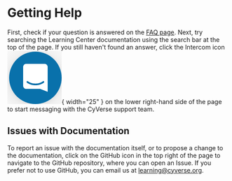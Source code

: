 # Getting Help

First, check if your question is answered on the [FAQ page](faq.md). Next, try searching the Learning Center documentation using the search bar at the top of the page. If you still haven't found an answer, click the Intercom icon ![Intercom](assets/intercom.png){ width="25" } on the lower right-hand side of the page to start messaging with the CyVerse support team.

## Issues with Documentation

To report an issue with the documentation itself, or to propose a change to the documentation, click on the GitHub icon in the top right of the page to navigate to the GitHub repository, where you can open an Issue. If you prefer not to use GitHub, you can email us at <learning@cyverse.org>.

